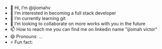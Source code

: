 - 👋 Hi, I’m @ijiomahv
- 👀 I’m interested in becoming a full stack developer
- 🌱 I’m currently learning git
- 💞️ I’m looking to collaborate on more works with you in the future
- 📫 How to reach me you can find me on linkedin name "ijiomah victor"
- 😄 Pronouns: ...
- ⚡ Fun fact: 

<!---
ijiomahv/ijiomahv is a ✨ special ✨ repository because its `README.md` (this file) appears on your GitHub profile.
You can click the Preview link to take a look at your changes.
--->

